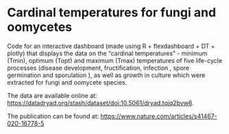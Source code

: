 # Cardinal temperatures for fungi and oomycetes

Code for an interactive dashboard (made using R + flexdashboard + DT + plotly) that displays the data on the “cardinal temperatures” - minimum (Tmin), optimum (Topt) and maximum (Tmax) temperatures of five life-cycle processes (disease development, fructification, infection , spore germination and sporulation ), as well as growth in culture which were extracted for fungi and oomycete species. 

The data are available online at: https://datadryad.org/stash/dataset/doi:10.5061/dryad.tqjq2bvw6. 

The publication can be found at: https://www.nature.com/articles/s41467-020-16778-5
